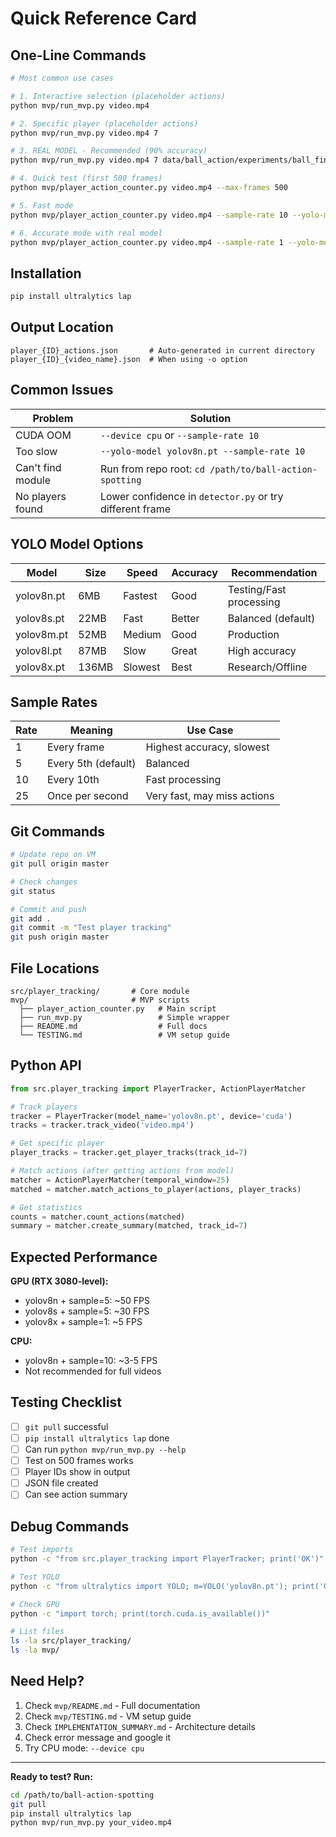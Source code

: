 # Quick Reference Card

## One-Line Commands

```bash
# Most common use cases

# 1. Interactive selection (placeholder actions)
python mvp/run_mvp.py video.mp4

# 2. Specific player (placeholder actions)
python mvp/run_mvp.py video.mp4 7

# 3. REAL MODEL - Recommended (90% accuracy)
python mvp/run_mvp.py video.mp4 7 data/ball_action/experiments/ball_finetune_long_004/fold_5/model-006-0.901643.pth

# 4. Quick test (first 500 frames)
python mvp/player_action_counter.py video.mp4 --max-frames 500

# 5. Fast mode
python mvp/player_action_counter.py video.mp4 --sample-rate 10 --yolo-model yolov8n.pt

# 6. Accurate mode with real model
python mvp/player_action_counter.py video.mp4 --sample-rate 1 --yolo-model yolov8x.pt --action-model data/ball_action/experiments/ball_finetune_long_004/fold_5/model-006-0.901643.pth
```

## Installation

```bash
pip install ultralytics lap
```

## Output Location

```
player_{ID}_actions.json       # Auto-generated in current directory
player_{ID}_{video_name}.json  # When using -o option
```

## Common Issues

| Problem | Solution |
|---------|----------|
| CUDA OOM | `--device cpu` or `--sample-rate 10` |
| Too slow | `--yolo-model yolov8n.pt --sample-rate 10` |
| Can't find module | Run from repo root: `cd /path/to/ball-action-spotting` |
| No players found | Lower confidence in `detector.py` or try different frame |

## YOLO Model Options

| Model | Size | Speed | Accuracy | Recommendation |
|-------|------|-------|----------|----------------|
| yolov8n.pt | 6MB | Fastest | Good | Testing/Fast processing |
| yolov8s.pt | 22MB | Fast | Better | Balanced (default) |
| yolov8m.pt | 52MB | Medium | Good | Production |
| yolov8l.pt | 87MB | Slow | Great | High accuracy |
| yolov8x.pt | 136MB | Slowest | Best | Research/Offline |

## Sample Rates

| Rate | Meaning | Use Case |
|------|---------|----------|
| 1 | Every frame | Highest accuracy, slowest |
| 5 | Every 5th (default) | Balanced |
| 10 | Every 10th | Fast processing |
| 25 | Once per second | Very fast, may miss actions |

## Git Commands

```bash
# Update repo on VM
git pull origin master

# Check changes
git status

# Commit and push
git add .
git commit -m "Test player tracking"
git push origin master
```

## File Locations

```
src/player_tracking/       # Core module
mvp/                       # MVP scripts
  ├── player_action_counter.py   # Main script
  ├── run_mvp.py                 # Simple wrapper
  ├── README.md                  # Full docs
  └── TESTING.md                 # VM setup guide
```

## Python API

```python
from src.player_tracking import PlayerTracker, ActionPlayerMatcher

# Track players
tracker = PlayerTracker(model_name='yolov8n.pt', device='cuda')
tracks = tracker.track_video('video.mp4')

# Get specific player
player_tracks = tracker.get_player_tracks(track_id=7)

# Match actions (after getting actions from model)
matcher = ActionPlayerMatcher(temporal_window=25)
matched = matcher.match_actions_to_player(actions, player_tracks)

# Get statistics
counts = matcher.count_actions(matched)
summary = matcher.create_summary(matched, track_id=7)
```

## Expected Performance

**GPU (RTX 3080-level):**
- yolov8n + sample=5: ~50 FPS
- yolov8s + sample=5: ~30 FPS
- yolov8x + sample=1: ~5 FPS

**CPU:**
- yolov8n + sample=10: ~3-5 FPS
- Not recommended for full videos

## Testing Checklist

- [ ] `git pull` successful
- [ ] `pip install ultralytics lap` done
- [ ] Can run `python mvp/run_mvp.py --help`
- [ ] Test on 500 frames works
- [ ] Player IDs show in output
- [ ] JSON file created
- [ ] Can see action summary

## Debug Commands

```bash
# Test imports
python -c "from src.player_tracking import PlayerTracker; print('OK')"

# Test YOLO
python -c "from ultralytics import YOLO; m=YOLO('yolov8n.pt'); print('OK')"

# Check GPU
python -c "import torch; print(torch.cuda.is_available())"

# List files
ls -la src/player_tracking/
ls -la mvp/
```

## Need Help?

1. Check `mvp/README.md` - Full documentation
2. Check `mvp/TESTING.md` - VM setup guide
3. Check `IMPLEMENTATION_SUMMARY.md` - Architecture details
4. Check error message and google it
5. Try CPU mode: `--device cpu`

---

**Ready to test? Run:**
```bash
cd /path/to/ball-action-spotting
git pull
pip install ultralytics lap
python mvp/run_mvp.py your_video.mp4
```
